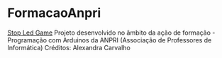 # FormacaoAnpri

<a href="https://youtu.be/8551Rd_OpF8">Stop Led Game</a>
Projeto desenvolvido no âmbito da ação de formação - Programação com Arduinos da ANPRI (Associação de Professores de Informática)
Créditos: Alexandra Carvalho
